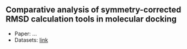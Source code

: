 ## Comparative analysis of symmetry-corrected RMSD calculation tools in molecular docking
- Paper: ...
- Datasets: [link](https://1drv.ms/u/s!AoCT1FC04tH65RbP5V2J0Wvqx88a?e=mvHqic)
